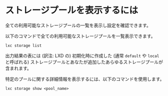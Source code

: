 # ストレージプールを表示するには

全ての利用可能なストレージプールの一覧を表示し設定を確認できます。

以下のコマンドで全ての利用可能なストレージプールを一覧表示できます。

    lxc storage list

出力結果の表には (訳注: LXD の) 初期化時に作成した (通常 `default` や `local` と呼ばれる) ストレージプールとあなたが追加したあらゆるストレージプールが含まれます。

特定のプールに関する詳細情報を表示するには、以下のコマンドを使用します。

    lxc storage show <pool_name>
